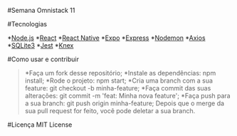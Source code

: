 
#Semana Omnistack 11

#Tecnologias

*[Node.js](https://nodejs.org/en/)
*[React](https://reactjs.org/)
*[React Native](https://reactnative.dev/)
*[Expo](https://expo.io/)
*[Express](https://expressjs.com/)
*[Nodemon](https://nodemon.io/)
*[Axios](https://github.com/axios/axios)
*[SQLite3](https://www.sqlite.org/index.html)
*[Jest](https://jestjs.io/)
*[Knex](http://knexjs.org/)


#Como usar e contribuir

>*Faça um fork desse repositório;
*Instale as dependências: npm install;
*Rode o projeto: npm start;
*Cria uma branch com a sua feature: git checkout -b minha-feature;
*Faça commit das suas alterações: git commit -m 'feat: Minha nova feature';
*Faça push para a sua branch: git push origin minha-feature;
Depois que o merge da sua pull request for feito, você pode deletar a sua branch.

#Licença
MIT License
